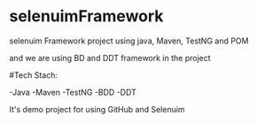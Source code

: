 # selenuimFramework
selenuim Framework project using java, Maven, TestNG and POM

and we are using BD and DDT framework in the project


#Tech Stach:

-Java
-Maven
-TestNG
-BDD
-DDT

It's demo project for using GitHub and Selenuim

